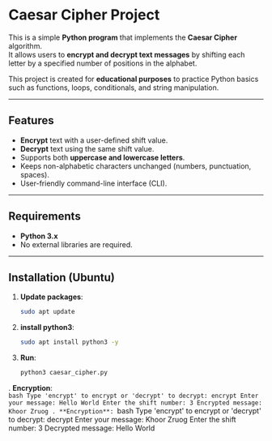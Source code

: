 #  Caesar Cipher Project

This is a simple **Python program** that implements the **Caesar Cipher** algorithm.  
It allows users to **encrypt and decrypt text messages** by shifting each letter by a specified number of positions in the alphabet.  

This project is created for **educational purposes** to practice Python basics such as functions, loops, conditionals, and string manipulation.  

---

##  Features

-  **Encrypt** text with a user-defined shift value.  
-  **Decrypt** text using the same shift value.  
-  Supports both **uppercase and lowercase letters**.  
-  Keeps non-alphabetic characters unchanged (numbers, punctuation, spaces).  
-  User-friendly command-line interface (CLI).  

---

##  Requirements

- **Python 3.x**  
- No external libraries are required.  

---

##  Installation (Ubuntu)

1. **Update packages**:
   ```bash
   sudo apt update
2. **install python3**:
    ```bash
   sudo apt install python3 -y
3. **Run**:  
    ```bash
   python3 caesar_cipher.py
. **Encryption**:  
    ```bash
Type 'encrypt' to encrypt or 'decrypt' to decrypt: encrypt
Enter your message: Hello World
Enter the shift number: 3
Encrypted message: Khoor Zruog
 . **Encryption**:
    ```bash
Type 'encrypt' to encrypt or 'decrypt' to decrypt: decrypt
Enter your message: Khoor Zruog
Enter the shift number: 3
Decrypted message: Hello World

 


